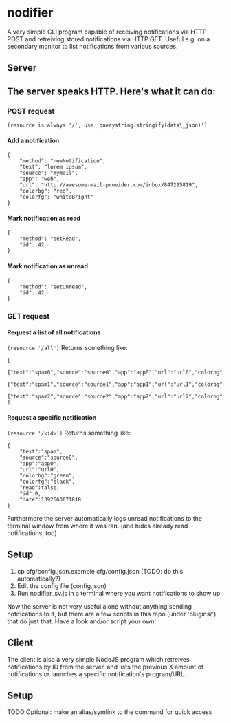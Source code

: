 nodifier
=========

A very simple CLI program capable of receiving notifications via HTTP POST and
retreiving stored notifications via HTTP GET.
Useful e.g. on a secondary monitor to list notifications from various sources.

Server
------

## The server speaks HTTP. Here's what it can do:

### POST request
`(resource is always '/', use 'querystring.stringify(data\_json)')`
#### Add a notification
```
{
	"method": "newNotification",
	"text": "lorem ipsum",
	"source": "mymail",
	"app": "web",
	"url": "http://awesome-mail-provider.com/inbox/847295819",
	"colorbg": "red",
	"colorfg": "whiteBright"
}
```
#### Mark notification as read
```
{
	"method": "setRead",
	"id": 42
}
```
#### Mark notification as unread
```
{
	"method": "setUnread",
	"id": 42
}
```

### GET request
#### Request a list of all notifications
`(resource '/all')`
Returns something like:
```
[
	{"text":"spam0","source":"source0","app":"app0","url":"url0","colorbg":"red","colorfg":"white","read":false,"id":0,"date":1392663071818},
	{"text":"spam1","source":"source1","app":"app1","url":"url1","colorbg":"red","colorfg":"white","read":false,"id":1,"date":1392663072816},
	{"text":"spam2","source":"source2","app":"app2","url":"url2","colorbg":"red","colorfg":"white","read":false,"id":2,"date":1392663073816}
]
```

#### Request a specific notification
`(resource '/<id>')`
Returns something like:
```
{
	"text":"spam",
	"source":"source0",
	"app":"app0",
	"url":"url0",
	"colorbg":"green",
	"colorfg":"black",
	"read":false,
	"id":0,
	"date":1392663071818
}
```

Furthermore the server automatically logs unread notifications to the terminal
window from where it was ran. (and hides already read notifications, too)

## Setup

1. cp cfg/config.json.example cfg/config.json (TODO: do this
   automatically?)
2. Edit the config file (config.json)
3. Run nodifier\_sv.js in a terminal where you want notifications to show up

Now the server is not very useful alone without anything sending notifications
to it, but there are a few scripts in this repo (under 'plugins/') that do just
that.  Have a look and/or script your own!

Client
------

The client is also a very simple NodeJS program which retreives notifications
by ID from the server, and lists the previous X amount of notifications or
launches a specific notification's program/URL.

Setup
-----

TODO
Optional: make an alias/symlink to the command for quick access
